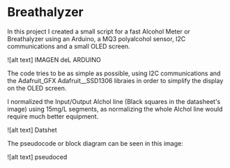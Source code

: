 # Breathalyzer
In this project I created a small script for a fast Alcohol Meter or Breathalyzer using an Arduino, a MQ3 polyalcohol sensor, I2C communications and a small OLED screen.

![alt text] IMAGEN deL ARDUINO

The code tries to be as simple as possible, using I2C communications and the Adafruit_GFX Adafruit__SSD1306 libraies in order to simplify the display on the OLED screen.

I normalized the Input/Output Alchol line (Black squares in the datasheet's image) using 15mg/L segments, as normalizing the whole Alchol line would require much better equipment.

![alt text] Datshet

The pseudocode or block diagram can be seen in this image:

![alt text] pseudoced

